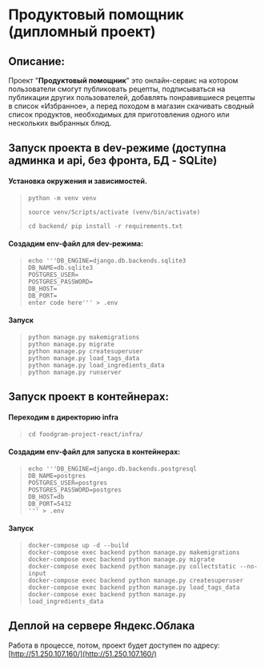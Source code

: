 # Продуктовый помощник (дипломный проект)




## Описание:
 Проект "**Продуктовый помощник**" это онлайн-сервис на котором пользователи смогут публиковать рецепты, подписываться на публикации других пользователей, добавлять понравившиеся рецепты в список «Избранное», а перед походом в магазин скачивать сводный список продуктов, необходимых для приготовления одного или нескольких выбранных блюд.





## Запуск проекта в dev-режиме (доступна админка и api, без фронта, БД - SQLite)

#### Установка окружения и зависимостей.

>     python -m venv venv 
> 
>     source venv/Scripts/activate (venv/bin/activate)
> 
>     cd backend/ pip install -r requirements.txt

#### Создадим env-файл для dev-режима:

>     echo '''DB_ENGINE=django.db.backends.sqlite3
>     DB_NAME=db.sqlite3
>     POSTGRES_USER=
>     POSTGRES_PASSWORD=
>     DB_HOST=
>     DB_PORT=
>     enter code here''' > .env

#### Запуск

>     python manage.py makemigrations
>     python manage.py migrate
>     python manage.py createsuperuser
>     python manage.py load_tags_data
>     python manage.py load_ingredients_data
>     python manage.py runserver


## Запуск проект в контейнерах:
#### Переходим в директорию infra
                      
>     cd foodgram-project-react/infra/

#### Cоздадим env-файл для запуска в контейнерах:

>     echo '''DB_ENGINE=django.db.backends.postgresql  
>     DB_NAME=postgres  
>     POSTGRES_USER=postgres  
>     POSTGRES_PASSWORD=postgres  
>     DB_HOST=db   
>     DB_PORT=5432  
>     ''' > .env

#### Запуск

>     docker-compose up -d --build
>     docker-compose exec backend python manage.py makemigrations
>     docker-compose exec backend python manage.py migrate
>     docker-compose exec backend python manage.py collectstatic --no-input
>     docker-compose exec backend python manage.py createsuperuser
>     docker-compose exec backend python manage.py load_tags_data
>     docker-compose exec backend python manage.py load_ingredients_data


## Деплой на сервере Яндекс.Облака                         

Работа в процессе, потом, проект будет доступен по адресу: [http://51.250.107.160/](http://51.250.107.160/)

